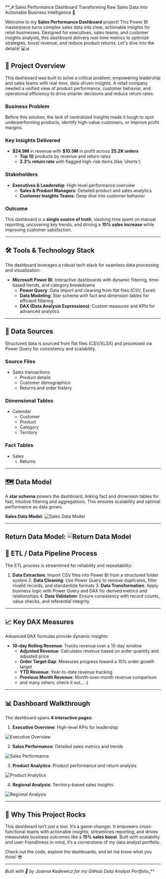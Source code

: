 **_# Sales Performance Dashboard
Transforming Raw Sales Data into Actionable Business Intelligence 🚀

Welcome to my **Sales Performance Dashboard** project! This Power BI masterpiece turns complex sales data into clear, actionable insights for retail businesses. Designed for executives, sales teams, and customer insights analysts, this dashboard delivers real-time metrics to optimize strategies, boost revenue, and reduce product returns. Let's dive into the details! 💻📊

## 🌟 Project Overview
This dashboard was built to solve a critical problem: empowering leadership and sales teams with real-time, data-driven insights. A retail company needed a unified view of product performance, customer behavior, and operational efficiency to drive smarter decisions and reduce return rates.

### Business Problem
Before this solution, the lack of centralized insights made it tough to spot underperforming products, identify high-value customers, or improve profit margins.

### Key Insights Delivered
- **\$24.9M** in revenue with **\$10.5M**  in profit across **25.2K orders**
  - **Top 10** products by revenue and return rates
  - **2.2% return rate** with flagged high-risk items (like 'shorts')

### Stakeholders
- **Executives & Leadership**: High-level performance overview
  - **Sales & Product Managers**: Detailed product and sales analytics
  - **Customer Insights Teams**: Deep dive into customer behavior

### Outcome
This dashboard is a **single source of truth**, slashing time spent on manual reporting, uncovering key trends, and driving a **15% sales increase** while improving customer satisfaction.

---

## 🛠️ Tools & Technology Stack
The dashboard leverages a robust tech stack for seamless data processing and visualization:
- **Microsoft Power BI**: Interactive dashboards with dynamic filtering, time-based trends, and category breakdowns
  - **Power Query**: Data import and cleaning from flat files (CSV, Excel)
  - **Data Modeling**: Star schema with fact and dimension tables for efficient filtering
  - **DAX (Data Analysis Expressions)**: Custom measures and KPIs for advanced analytics

---

## 📂 Data Sources
Structured data is sourced from flat files (CSV/XLSX) and processed via Power Query for consistency and scalability.

### Source Files
- Sales transactions
  - Product details
  - Customer demographics
  - Returns and order history

### Dimensional Tables
- Calendar
  - Customer
  - Product
  - Category
  - Territory

### Fact Tables
- Sales
  - Returns

---

## 🗺️ Data Model
A **star schema** powers the dashboard, linking fact and dimension tables for fast, intuitive filtering and aggregations. This ensures scalability and optimal performance as data grows.

**Sales Data Model:** 
![Sales Data Model](assets/images/data-models/sales-data-model.png)
____

**Return Data Model:**
![Return Data Model](assets/images/data-models/return-data-model.png)
---

## 🔄 ETL / Data Pipeline Process
The ETL process is streamlined for reliability and repeatability:
1. **Data Extraction**: Import CSV files into Power BI from a structured folder system
   2. **Data Cleaning**: Use Power Query to remove duplicates, filter invalid records, and standardize formats
   3. **Data Transformation**: Apply business logic with Power Query and DAX for derived metrics and relationships
   4. **Data Validation**: Ensure consistency with record counts, value checks, and referential integrity

---

## 📈 Key DAX Measures
Advanced DAX formulas provide dynamic insights:
- **10-day Rolling Revenue**: Tracks revenue over a 10-day window
  - **Adjusted Revenue**: Calculates revenue based on order quantity and adjusted price
  - **Order Target Gap**: Measures progress toward a 10% order growth target
  - **YTD Revenue**: Year-to-date revenue tracking
  - **Previous Month Revenue**: Month-over-month revenue comparison
  - and many others, check it out... :)

---

## 📊 Dashboard Walkthrough
The dashboard spans **4 interactive pages**:
1. **Executive Overview**: High-level KPIs for leadership:

![Executive Overview](assets/images/dashboard-views/executive-overview-dashboard.png)

2. **Sales Performance**: Detailed sales metrics and trends

![Sales Performance](assets/images/dashboard-views/sales-analytics-dashboard.png)

3. **Product Analytics**: Product performance and return analysis

![Product Analytics](assets/images/dashboard-views/product-analytics-dashboard.png)

4. **Regional Analysis**: Territory-based sales insights

![Regional Analysis](assets/images/dashboard-views/regional-analysis-dashboard.png)

---

## 🎯 Why This Project Rocks
This dashboard isn’t just a tool. It’s a game-changer. It empowers cross-functional teams with actionable insights, streamlines reporting, and drives measurable business outcomes like a **15% sales boost**. Built with scalability and user-friendliness in mind, it’s a cornerstone of my data analyst portfolio.

Check out the code, explore the dashboards, and let me know what you think! 😎

---

*Built with 💪 by Joanna Kadlewicz for my GitHub Data Analyst Portfolio*_**